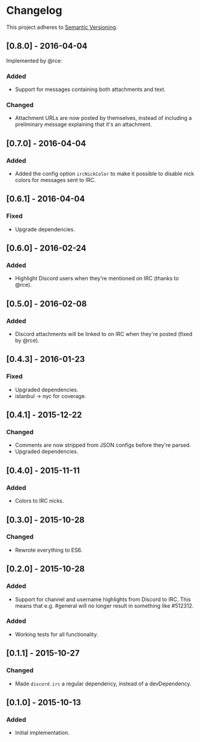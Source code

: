 # Changelog
This project adheres to [Semantic Versioning](http://semver.org/).

## [0.8.0] - 2016-04-04
Implemented by @rce:
### Added
- Support for messages containing both attachments and text.

### Changed
- Attachment URLs are now posted by themselves, instead of including a
preliminary message explaining that it's an attachment.

## [0.7.0] - 2016-04-04
### Added
- Added the config option `ircNickColor` to make it possible to
disable nick colors for messages sent to IRC.

## [0.6.1] - 2016-04-04
### Fixed
- Upgrade dependencies.

## [0.6.0] - 2016-02-24
### Added
- Highlight Discord users when they're mentioned on IRC (thanks to @rce).

## [0.5.0] - 2016-02-08
### Added
- Discord attachments will be linked to on IRC when
they're posted (fixed by @rce).

## [0.4.3] - 2016-01-23
### Fixed
- Upgraded dependencies.
- istanbul -> nyc for coverage.

## [0.4.1] - 2015-12-22
### Changed
- Comments are now stripped from JSON configs before they're parsed.
- Upgraded dependencies.

## [0.4.0] - 2015-11-11
### Added
- Colors to IRC nicks.

## [0.3.0] - 2015-10-28
### Changed
- Rewrote everything to ES6.

## [0.2.0] - 2015-10-28
### Added
- Support for channel and username highlights from Discord to IRC.
This means that e.g. #general will no longer result in something like #512312.

### Added
- Working tests for all functionality.

## [0.1.1] - 2015-10-27
### Changed
- Made `discord.irc` a regular dependency, instead of a devDependency.

## [0.1.0] - 2015-10-13
### Added
- Initial implementation.
